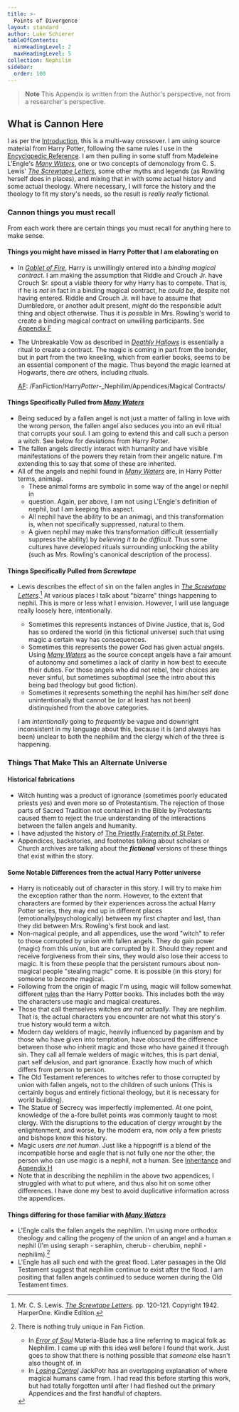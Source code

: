 ```yaml
---
title: >-
  Points of Divergence
layout: standard
author: Luke Schierer
tableOfContents:
  minHeadingLevel: 2
  maxHeadingLevel: 5
collection: Nephilim
sidebar:
  order: 100
---
```


> **Note**
> This Appendix is written from the Author's perspective, not from a researcher's perspective.

## What is Cannon Here

I as per the [Introduction], this is a multi-way crossover. I am using
source material from Harry Potter, following the same rules I use in
the [Encyclopedic Reference]. I am then pulling in some stuff from
Madeleine L’Engle's _[Many Waters][MW]_, one or two concepts of demonology
from C. S. Lewis' _[The Screwtape Letters][TSL]_, some other myths and legends
(as Rowling herself does in places), and mixing that in with some actual history
and some actual theology. Where necessary, I will force the history and the
theology to fit my story's needs, so the result is _really really_ fictional.

### Cannon things you must recall

From each work there are certain things you must recall for anything here
to make sense.

#### Things you might have missed in Harry Potter that I am elaborating on

- In _[Goblet of Fire][]_, Harry is unwillingly entered into a _binding magical
  contract_. I am making the assumption that Riddle and Crouch Jr. have Crouch
  Sr. spout a viable theory for why Harry has to compete. That is, if he is
  _not_ in fact in a binding magical contract, he _could be_, despite not
  having entered. Riddle and Crouch Jr. will have to assume that Dumbledore,
  or another adult present, _might_ do the responsible adult thing and object
  otherwise. Thus it is _possible_ in Mrs. Rowling's world to create a binding
  magical contract on unwilling participants. See [Appendix F][AF]
- The Unbreakable Vow as described in _[Deathly Hallows][]_ is essentially a
  ritual to create a contract. The magic is coming in part from the bonder, but
  in part from the two kneeling, which from earlier books, seems to be an
  essential component of the magic. Thus beyond the magic learned at Hogwarts,
  there _are_ others, including rituals.

  [AF]: /FanFiction/Harry*Potter*-\_Nephilim/Appendices/Magical Contracts/

[Goblet of Fire]: https://www.goodreads.com/book/show/6.Harry_Potter_and_the_Goblet_of_Fire
[Deathly Hallows]: https://www.goodreads.com/book/show/136251.Harry_Potter_and_the_Deathly_Hallows

#### Things Specifically Pulled from _[Many Waters][MW]_

- Being seduced by a fallen angel is not just a matter of falling in love with
  the wrong person, the fallen angel also seduces you into an evil ritual that
  corrupts your soul. I am going to extend this and call such a person a witch.
  See below for deviations from Harry Potter.
- The fallen angels directly interact with humanity and have visible
  manifestations of the powers they retain from their angelic nature. I'm
  extending this to say that some of these are inherited.
- All of the angels and nephil found in _[Many Waters][MW]_ are, in Harry Potter
  terms, animagi.
  - These animal forms are symbolic in some way of the angel or nephil in
  - question. Again, per above, I am not using L'Engle's definition of nephil,
    but I am keeping this aspect.
  - All nephil have the ability to be an animagi, and this transformation is,
    when not specifically suppressed, natural to them.
  - A given nephil may make this transformation difficult (essentially suppress
    the ability) by _believing it to be difficult_. Thus some cultures have
    developed rituals surrounding unlocking the ability (such as Mrs. Rowling's
    canonical description of the process).

#### Things Specifically Pulled from _Screwtape_

- Lewis describes the effect of sin on the fallen angles in _[The Screwtape
  Letters][TSL2]_.[^210408-1] At various places I talk about "bizarre" things
  happening to nephil. This is more or less what I envision. However, I will
  use language really loosely here, intentionally.

  - Sometimes this represents instances of Divine Justice, that is, God has so
    ordered the world (in this fictional universe) such that using magic a
    certain way has consequences.
  - Sometimes this represents the power God has given actual angels. Using
    _[Many Waters][MW]_ as the source concept angels have a fair amount of
    autonomy and sometimes a lack of clarity in how best to execute their
    duties. For those angels who did not rebel, their choices are never
    sinful, but sometimes suboptimal (see the intro about this being bad
    theology but good fiction).
  - Sometimes it represents something the nephil has him/her self done
    unintentionally that cannot be (or at least has not been) distinquished
    from the above categories.

  I am _intentionally_ going to _frequently_ be vague and downright
  inconsistent in my language about this, because it is (and always has been)
  unclear to both the nephilim and the clergy which of the three is happening.

### Things That Make This an Alternate Universe

#### Historical fabrications

- Witch hunting was a product of ignorance (sometimes poorly educated priests
  yes) and even more so of Protestantism. The rejection of those parts of
  Sacred Tradition not contained in the Bible by Protestants caused them to
  reject the true understanding of the interactions between the fallen angels
  and humanity.
- I have adjusted the history of [The Priestly Fraternity of St Peter][FSSP].
- Appendices, backstories, and footnotes talking about scholars or Church archives are talking about the **_fictional_** versions of these things that exist within the story.

#### Some Notable Differences from the actual Harry Potter universe

- Harry is noticeably out of character in this story. I will try to make him
  the exception rather than the norm. However, to the extent that characters
  are formed by their experiences across the actual Harry Potter series, they
  may end up in different places (emotionally/psychologically) between my first
  chapter and last, than they did between Mrs. Rowling's first book and last.
- Non-magical people, and all appendices, use the word "witch" to refer to
  those corrupted by union with fallen angels. They do gain power (magic) from this union, but are corrupted by it. Should they repent and receive forgiveness from their sins, they would also lose their access to magic. It is from these people that the persistent rumours about non-magical people "stealing magic" come. It is possible (in this story) for someone to _become_ magical.
- Following from the origin of magic I'm using, magic will follow somewhat
  different [rules][ab] than the Harry Potter books. This includes both the
  way the characters use magic and magical creatures.
- Those that call themselves witches _are not actually._ They are nephilim.
  That is, the actual characters you encounter are not what this story's true
  history would term a witch.
- Modern day welders of magic, heavily influenced by paganism and by those who
  have given into temptation, have obscured the difference between those who
  inherit magic and those who have gained it through sin. They call all female
  welders of magic witches, this is part denial, part self delusion, and part
  ignorance. Exactly how much of which differs from person to person.
- The Old Testament references to witches refer to those corrupted by union with
  fallen angels, not to the children of such unions (This is certainly bogus and
  entirely fictional theology, but it is necessary for world building).
- The Statue of Secrecy was imperfectly implemented. At one point, knowledge of
  the a-fore bullet points was commonly taught to most clergy. With the
  disruptions to the education of clergy wrought by the enlightenment, and
  worse, by the modern era, now only a few priests and bishops know this
  history.
- Magic users _are not human._ Just like a hippogriff is a blend of the
  incompatible horse and eagle that is not fully one nor the other, the person
  who can use magic is a nephil, not a human. See [Inheritance] and [Appendix H][ah]
- Note that in describing the nephilim in the above two appendices, I
  struggled with what to put where, and thus also hit on some other
  differences. I have done my best to avoid duplicative information across the appendices.

#### Things differing for those familiar with _[Many Waters][MW]_

- L'Engle calls the fallen angels the nephilim. I'm using more orthodox
  theology and calling the progeny of the union of an angel and a human a nephil
  (I'm using seraph - seraphim, cherub - cherubim, nephil -
  nephilim).[^211201-1]
- L'Engle has all such end with the great flood. Later passages in the Old
  Testament suggest that nephilim continue to exist after the flood. I am
  positing that fallen angels continued to seduce women during the Old Testament
  times.

[ab]: </FanFiction/Harry*Potter*-_Nephilim/Appendices/Rules of Magic/>
[af]: </FanFiction/Harry_Potter_-_Nephilim/Appendices/Magical Contracts/>
[ah]: /FanFiction/Harry_Potter_-_Nephilim/Appendices/Appendix_H/
[Inheritance]: /FanFiction/Harry_Potter_-_Nephilim/Appendices/Inheritance/
[FWoaO1]: https://archiveofourown.org/works/28507302
[MW]: https://wikipedia.org/wiki/Many_Waters
[TSL]: https://archive.org/details/in.ernet.dli.2015.86985
[TSL2]: https://archive.org/details/in.ernet.dli.2015.86985
[TSL3]: https://archive.org/details/in.ernet.dli.2015.86985
[Introduction]: /FanFiction/Harry_Potter_-_Nephilim/Introduction/
[Encyclopedic Reference]: /Harrypedia/
[FSSP]: /FanFiction/Harry_Potter_-_Nephilim/Appendices/FSSP/
[MW2]: https://wikipedia.org/wiki/Many_Waters
[MW3]: https://wikipedia.org/wiki/Many_Waters

[^211201-1]: There is nothing truly unique in Fan Fiction.

    - In _[Error of Soul](https://www.fanfiction.net/s/8490518)_
      Materia-Blade has a line referring to magical folk as Nephilim. I came up
      with this idea well before I found that work. Just goes to show that there
      is nothing possible that _someone_ else hasn't also thought of. in
    - In _[Losing Control](https://www.fanfiction.net/s/9157305)_
      JackPotr has an overlapping explanation of where magical humans came
      from. I had read this before starting this work, but had totally
      forgotten until after I had fleshed out the primary Appendices and the
      first handful of chapters.

[^210408-1]:
    Mr. C. S. Lewis. _[The Screwtape Letters][TSL3]_. pp. 120-121.
    Copyright 1942. HarperOne. Kindle Edition.

[^220628-1]:
    Mrs. J. K. Rowling. _[Short Stories from Hogwarts of Heroism, Hardship and Dangerous Hobbies](https://www.goodreads.com/book/show/31538635-short-stories-from-hogwarts-of-heroism-hardship-and-dangerous-hobbies)_
    p. 20-22. © 2016 Pottermore Publishing. American Kindle Edition.

[^220628-2]:
    Mrs. J. K. Rowling. _[Uagadou](https://www.rowlingindex.org/work/pmuag/)_
    [The J.K. Rowling Index](https://www.rowlingindex.org/). Publication Date: 2016-01-31. Last Viewed: 2022-06-28.
